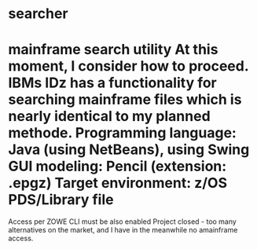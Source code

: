 # searcher
mainframe search utility
At this moment, I consider how to proceed. IBMs IDz has a functionality for searching
mainframe files which is nearly identical to my planned methode.
Programming language: Java (using NetBeans), using Swing
GUI modeling: Pencil (extension: .epgz)
Target environment: z/OS PDS/Library file
================================================
Access per ZOWE CLI must be also enabled 
Project closed - too many alternatives on the market, and I have in the meanwhile no amainframe access.
